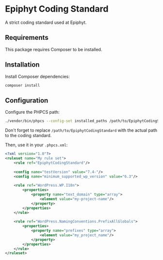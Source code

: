 # Epiphyt Coding Standard

A strict coding standard used at Epiphyt.

## Requirements

This package requires Composer to be installed.

## Installation

Install Composer dependencies:

```sh
composer install
```

## Configuration

Configure the PHPCS path:

```sh
./vendor/bin/phpcs --config-set installed_paths /path/to/EpiphytCodingStandard
```

Don't forget to replace `/path/to/EpiphytCodingStandard` with the actual path to the coding standard.

Then, use it in your `.phpcs.xml`:

```xml
<?xml version="1.0"?>
<ruleset name="My rule set">
	<rule ref="EpiphytCodingStandard"/>
	
	<config name="testVersion" value="7.4-"/>
	<config name="minimum_supported_wp_version" value="6.3"/>
	
	<rule ref="WordPress.WP.I18n">
		<properties>
			<property name="text_domain" type="array">
				<element value="my-project-name"/>
			</property>
		</properties>
	</rule>
	
	<rule ref="WordPress.NamingConventions.PrefixAllGlobals">
		<properties>
			<property name="prefixes" type="array">
				<element value="my_project_name"/>
			</property>
		</properties>
	</rule>
</ruleset>
```
